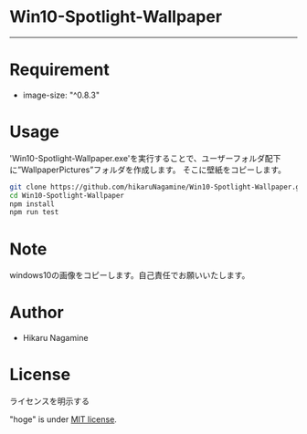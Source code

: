 # Win10-Spotlight-Wallpaper
----

# Requirement

* image-size: "^0.8.3"

# Usage

'Win10-Spotlight-Wallpaper.exe'を実行することで、ユーザーフォルダ配下に”WallpaperPictures”フォルダを作成します。
そこに壁紙をコピーします。

```bash
git clone https://github.com/hikaruNagamine/Win10-Spotlight-Wallpaper.git
cd Win10-Spotlight-Wallpaper
npm install
npm run test
```

# Note

windows10の画像をコピーします。自己責任でお願いいたします。

# Author

* Hikaru Nagamine

# License
ライセンスを明示する

"hoge" is under [MIT license](https://en.wikipedia.org/wiki/MIT_License).
